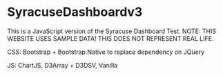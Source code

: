 # SyracuseDashboardv3
This is a JavaScript version of the Syracuse Dashboard Test. NOTE: THIS WEBSITE USES SAMPLE DATA! THIS DOES NOT REPRESENT REAL LIFE.

CSS:
Bootstrap + Bootstrap.Native to replace dependency on JQuery

JS:
ChartJS, D3Array + D3DSV, Vanilla


